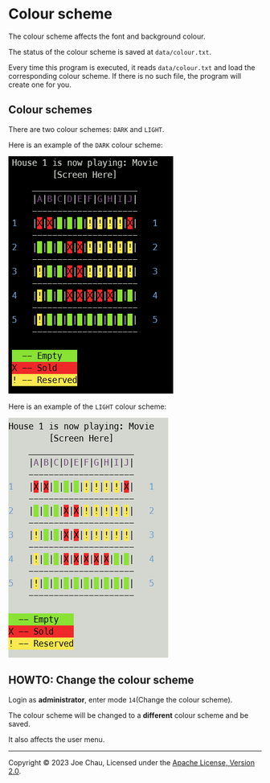 # Colour scheme

The colour scheme affects the font and background colour.

The status of the colour scheme is saved at `data/colour.txt`.

Every time this program is executed, it reads `data/colour.txt`
and load the corresponding colour scheme. 
If there is no such file, the program will create one for you.

## Colour schemes
There are two colour schemes: `DARK` and `LIGHT`.

Here is an example of the `DARK` colour scheme: 

![Examples of the DARK colour scheme](../images/docs/colour_scheme_example_dark.png)

Here is an example of the `LIGHT` colour scheme:

![Examples of the LIGHT colour scheme](../images/docs/colour_scheme_example_light.png)


## HOWTO: Change the colour scheme
Login as **administrator**, enter mode `14`(Change the colour scheme).

The colour scheme will be changed to a **different** colour scheme and be saved.

It also affects the user menu.

---

Copyright © 2023 Joe Chau, Licensed under the 
<a href="https://www.apache.org/licenses/LICENSE-2.0" target="_blank">Apache License, Version 2.0</a>.